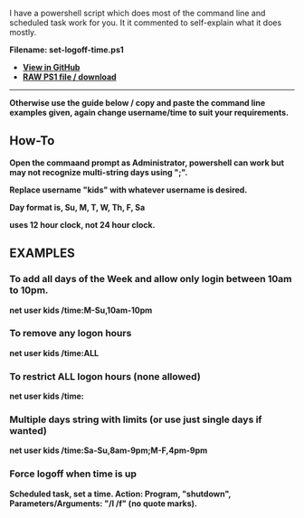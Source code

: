 <!-- Owner source https://github.com/SystemJargon/parental-settings -->


I have a powershell script which does most of the command line and scheduled task work for you.
It it commented to self-explain what it does mostly.

<b>Filename: set-logoff-time.ps1

* [View in GitHub](https://github.com/SystemJargon/windows-logoff-hours/blob/main/set-logoff-time.ps1) 
* [RAW PS1 file / download](https://raw.githubusercontent.com/SystemJargon/windows-logoff-hours/main/set-logoff-time.ps1)

----

Otherwise use the guide below / copy and paste the command line examples given, again change username/time to suit your requirements.


## How-To

Open the commaand prompt as Administrator, powershell can work but may not recognize multi-string days using ";".

Replace username "kids" with whatever username is desired.

Day format is, Su, M, T, W, Th, F, Sa

uses 12 hour clock, not 24 hour clock.

## EXAMPLES ##

### To add all days of the Week and allow only login between 10am to 10pm.
net user kids /time:M-Su,10am-10pm

### To remove any logon hours
net user kids /time:ALL

### To restrict ALL logon hours (none allowed)
net user kids /time:

### Multiple days string with limits (or use just single days if wanted)
net user kids /time:Sa-Su,8am-9pm;M-F,4pm-9pm

### Force logoff when time is up
Scheduled task, set a time. Action: Program, "shutdown", Parameters/Arguments: "/l /f" (no quote marks).
